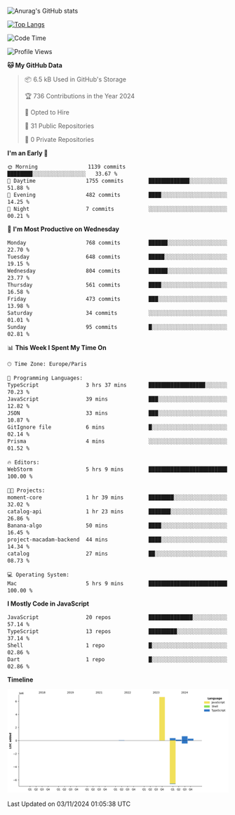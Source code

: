 ![Anurag's GitHub stats](https://github-readme-stats.vercel.app/api?username=sufiane&theme=dark&show_icons=true&count_private=true)


[![Top Langs](https://github-readme-stats.vercel.app/api/top-langs/?username=sufiane&layout=compact)](https://github.com/anuraghazra/github-readme-stats)

<!--START_SECTION:waka-->
![Code Time](http://img.shields.io/badge/Code%20Time-1%2C414%20hrs%2024%20mins-blue)

![Profile Views](http://img.shields.io/badge/Profile%20Views-0-blue)

**🐱 My GitHub Data** 

> 📦 6.5 kB Used in GitHub's Storage 
 > 
> 🏆 736 Contributions in the Year 2024
 > 
> 💼 Opted to Hire
 > 
> 📜 31 Public Repositories 
 > 
> 🔑 0 Private Repositories 
 > 
**I'm an Early 🐤** 

```text
🌞 Morning                1139 commits        ████████░░░░░░░░░░░░░░░░░   33.67 % 
🌆 Daytime                1755 commits        █████████████░░░░░░░░░░░░   51.88 % 
🌃 Evening                482 commits         ████░░░░░░░░░░░░░░░░░░░░░   14.25 % 
🌙 Night                  7 commits           ░░░░░░░░░░░░░░░░░░░░░░░░░   00.21 % 
```
📅 **I'm Most Productive on Wednesday** 

```text
Monday                   768 commits         ██████░░░░░░░░░░░░░░░░░░░   22.70 % 
Tuesday                  648 commits         █████░░░░░░░░░░░░░░░░░░░░   19.15 % 
Wednesday                804 commits         ██████░░░░░░░░░░░░░░░░░░░   23.77 % 
Thursday                 561 commits         ████░░░░░░░░░░░░░░░░░░░░░   16.58 % 
Friday                   473 commits         ███░░░░░░░░░░░░░░░░░░░░░░   13.98 % 
Saturday                 34 commits          ░░░░░░░░░░░░░░░░░░░░░░░░░   01.01 % 
Sunday                   95 commits          █░░░░░░░░░░░░░░░░░░░░░░░░   02.81 % 
```


📊 **This Week I Spent My Time On** 

```text
🕑︎ Time Zone: Europe/Paris

💬 Programming Languages: 
TypeScript               3 hrs 37 mins       ██████████████████░░░░░░░   70.23 % 
JavaScript               39 mins             ███░░░░░░░░░░░░░░░░░░░░░░   12.82 % 
JSON                     33 mins             ███░░░░░░░░░░░░░░░░░░░░░░   10.87 % 
GitIgnore file           6 mins              █░░░░░░░░░░░░░░░░░░░░░░░░   02.14 % 
Prisma                   4 mins              ░░░░░░░░░░░░░░░░░░░░░░░░░   01.52 % 

🔥 Editors: 
WebStorm                 5 hrs 9 mins        █████████████████████████   100.00 % 

🐱‍💻 Projects: 
moment-core              1 hr 39 mins        ████████░░░░░░░░░░░░░░░░░   32.02 % 
catalog-api              1 hr 23 mins        ███████░░░░░░░░░░░░░░░░░░   26.86 % 
Banana-algo              50 mins             ████░░░░░░░░░░░░░░░░░░░░░   16.45 % 
project-macadam-backend  44 mins             ████░░░░░░░░░░░░░░░░░░░░░   14.34 % 
catalog                  27 mins             ██░░░░░░░░░░░░░░░░░░░░░░░   08.73 % 

💻 Operating System: 
Mac                      5 hrs 9 mins        █████████████████████████   100.00 % 
```

**I Mostly Code in JavaScript** 

```text
JavaScript               20 repos            ██████████████░░░░░░░░░░░   57.14 % 
TypeScript               13 repos            █████████░░░░░░░░░░░░░░░░   37.14 % 
Shell                    1 repo              █░░░░░░░░░░░░░░░░░░░░░░░░   02.86 % 
Dart                     1 repo              █░░░░░░░░░░░░░░░░░░░░░░░░   02.86 % 
```



**Timeline**

![Lines of Code chart](https://raw.githubusercontent.com/Sufiane/Sufiane/main/assets/bar_graph.png)


 Last Updated on 03/11/2024 01:05:38 UTC
<!--END_SECTION:waka-->


<!--
**Sufiane/sufiane** is a ✨ _special_ ✨ repository because its `README.md` (this file) appears on your GitHub profile.

Here are some ideas to get you started:

- 🔭 I’m currently working on ...
- 🌱 I’m currently learning ...
- 👯 I’m looking to collaborate on ...
- 🤔 I’m looking for help with ...
- 💬 Ask me about ...
- 📫 How to reach me: ...
- 😄 Pronouns: ...
- ⚡ Fun fact: ...
-->
